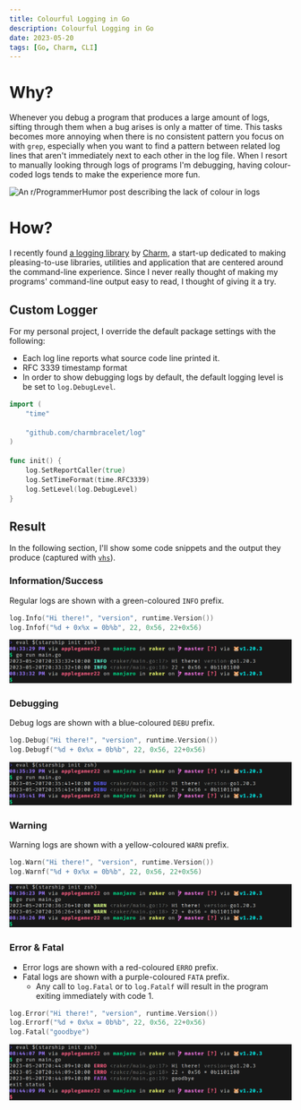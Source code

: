 ```yaml
---
title: Colourful Logging in Go
description: Colourful Logging in Go
date: 2023-05-20
tags: [Go, Charm, CLI]
---
```

# Why?
Whenever you debug a program that produces a large amount of logs, sifting through them when a bug arises is only a matter of time. This tasks becomes more annoying when there is no consistent pattern you focus on with `grep`, especially when you want to find a pattern between related log lines that aren't immediately next to each other in the log file. When I resort to manually looking through logs of programs I'm debugging, having colour-coded logs tends to make the experience more fun.

![An r/ProgrammerHumor post describing the lack of colour in logs](https://i.redd.it/93th0rq0y1h81.jpg "An [r/ProgrammerHumor post](https://www.reddit.com/r/ProgrammerHumor/comments/spdvag/thank_you_ide_for_bringing_in_colors_in_my_life/) describing the lack of colour in logs")

# How?
I recently found [a logging library](https://github.com/charmbracelet/log) by [Charm](https://charm.sh), a start-up dedicated to making pleasing-to-use libraries, utilities and application that are centered around the command-line experience. Since I never really thought of making my programs' command-line output easy to read, I thought of giving it a try.

## Custom Logger
For my personal project, I override the default package settings with the following:

* Each log line reports what source code line printed it.
* RFC 3339 timestamp format
* In order to show debugging logs by default, the default logging level is be set to `log.DebugLevel`.

```go
import (
	"time"

	"github.com/charmbracelet/log"
)

func init() {
	log.SetReportCaller(true)
	log.SetTimeFormat(time.RFC3339)
	log.SetLevel(log.DebugLevel)
}
```

## Result
In the following section, I'll show some code snippets and the output they produce (captured with [`vhs`](https://github.com/charmbracelet/vhs)).

### Information/Success
Regular logs are shown with a green-coloured `INFO` prefix.

```go
log.Info("Hi there!", "version", runtime.Version())
log.Infof("%d + 0x%x = 0b%b", 22, 0x56, 22+0x56)
```

![](info.png)

### Debugging
Debug logs are shown with a blue-coloured `DEBU` prefix.

```go
log.Debug("Hi there!", "version", runtime.Version())
log.Debugf("%d + 0x%x = 0b%b", 22, 0x56, 22+0x56)
```

![](debug.png)

### Warning
Warning logs are shown with a yellow-coloured `WARN` prefix.

```go
log.Warn("Hi there!", "version", runtime.Version())
log.Warnf("%d + 0x%x = 0b%b", 22, 0x56, 22+0x56)
```

![](warn.png)

### Error & Fatal
* Error logs are shown with a red-coloured `ERRO` prefix.
* Fatal logs are shown with a purple-coloured `FATA` prefix.
	* Any call to `log.Fatal` or to `log.Fatalf` will result in the program exiting immediately with code 1.

```go
log.Error("Hi there!", "version", runtime.Version())
log.Errorf("%d + 0x%x = 0b%b", 22, 0x56, 22+0x56)
log.Fatal("goodbye")
```

![](error_fatal.png)
